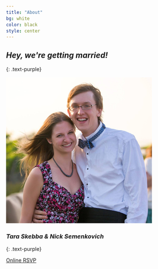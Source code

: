 ```yaml
---
title: "About"
bg: white
color: black
style: center
---
```


## ***Hey, we're getting married!***
{: .text-purple}

<img src="img/tara-and-nick.png" class="subtlecircle">

### ***Tara Skebba & Nick Semenkovich***
{: .text-purple}


<span id="forkongithub">
  <a href="https://docs.google.com/a/semenkovich.com/forms/d/1lz9p8OfOsasdsWmf3Zhd8HvYsq5JH6L-UGOWkXIwzUU/viewform" class="bg-blue">
    Online RSVP
  </a>
</span>
